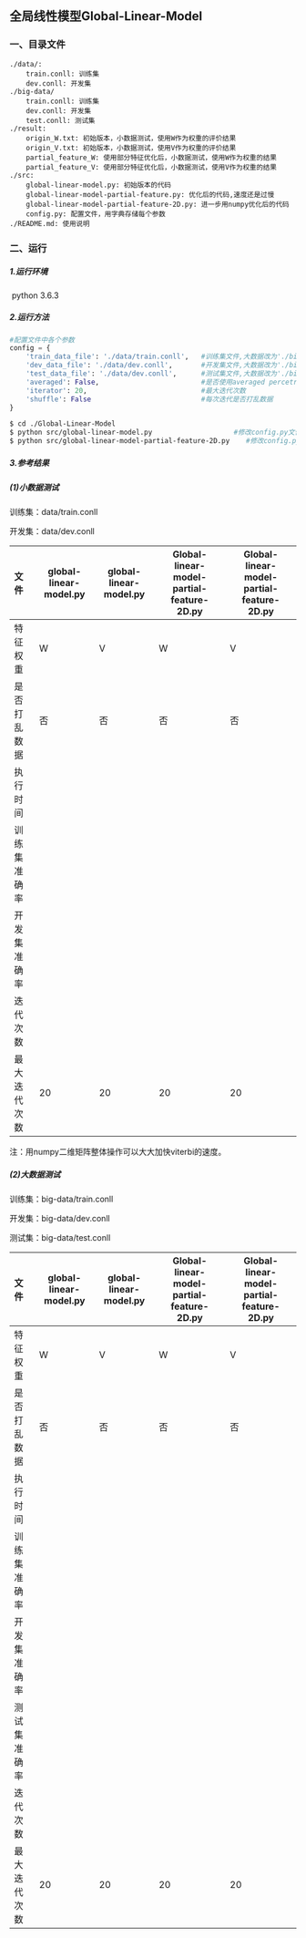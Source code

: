 ## 全局线性模型Global-Linear-Model

### 一、目录文件

```
./data/:
    train.conll: 训练集
    dev.conll: 开发集
./big-data/
    train.conll: 训练集
    dev.conll: 开发集
    test.conll: 测试集
./result:
    origin_W.txt: 初始版本，小数据测试，使用W作为权重的评价结果
    origin_V.txt: 初始版本，小数据测试，使用V作为权重的评价结果
    partial_feature_W: 使用部分特征优化后，小数据测试，使用W作为权重的结果
    partial_feature_V: 使用部分特征优化后，小数据测试，使用V作为权重的结果
./src:
    global-linear-model.py: 初始版本的代码
    global-linear-model-partial-feature.py: 优化后的代码,速度还是过慢
    global-linear-model-partial-feature-2D.py: 进一步用numpy优化后的代码
    config.py: 配置文件，用字典存储每个参数
./README.md: 使用说明
```



### 二、运行

##### 1.运行环境

​    python 3.6.3

##### 2.运行方法

```python
#配置文件中各个参数
config = {
    'train_data_file': './data/train.conll',   #训练集文件,大数据改为'./big-data/train.conll'
    'dev_data_file': './data/dev.conll',       #开发集文件,大数据改为'./big-data/dev.conll'
    'test_data_file': './data/dev.conll',      #测试集文件,大数据改为'./big-data/test.conll'
    'averaged': False,                         #是否使用averaged percetron
    'iterator': 20,                            #最大迭代次数
    'shuffle': False                           #每次迭代是否打乱数据
}
```

```bash
$ cd ./Global-Linear-Model
$ python src/global-linear-model.py                    #修改config.py文件中的参数
$ python src/global-linear-model-partial-feature-2D.py    #修改config.py文件中的参数
```

##### 3.参考结果

##### (1)小数据测试

训练集：data/train.conll

开发集：data/dev.conll

| 文件         | global-linear-model.py | global-linear-model.py | Global-linear-model-partial-feature-2D.py | Global-linear-model-partial-feature-2D.py |
| :----------- | ------------ | ------------ | --------------- | --------------- |
| 特征权重     | W            | V            | W               | V               |
| 是否打乱数据 | 否 | 否 | 否 | 否 |
| 执行时间     |    |          |        |       |
| 训练集准确率 |      |        |        |           |
| 开发集准确率 |  |        |       |         |
| 迭代次数     |           |            |              |              |
| 最大迭代次数 | 20           | 20           | 20 | 20 |

注：用numpy二维矩阵整体操作可以大大加快viterbi的速度。

##### (2)大数据测试

训练集：big-data/train.conll

开发集：big-data/dev.conll

测试集：big-data/test.conll

| 文件         | global-linear-model.py | global-linear-model.py | Global-linear-model-partial-feature-2D.py | Global-linear-model-partial-feature-2D.py |
| :----------- | ---------------------- | ---------------------- | ----------------------------------------- | ----------------------------------------- |
| 特征权重     | W                      | V                      | W                                         | V                                         |
| 是否打乱数据 | 否                     | 否                     | 否                                        | 否                                        |
| 执行时间     |                        |                        |                                           |                                           |
| 训练集准确率 |                        |                        |                                           |                                           |
| 开发集准确率 |                        |                        |                                           |                                           |
| 测试集准确率 |                        |                        |                                           |                                           |
| 迭代次数     |                        |                        |                                           |                                           |
| 最大迭代次数 | 20                     | 20                     | 20                                        | 20                                        |

